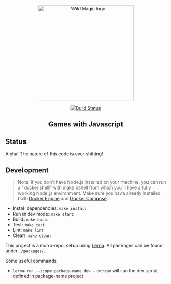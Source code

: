 <p align="center"><a href="https://wildmagic.io" target="_blank" rel="noopener noreferrer"><img height="300" src="https://wildmagic.io/_next/static/images/wildmagic-og-aef43d678dae8ef41adbb22976c566b5.png" alt="Wild Magic logo"></a></p>

<p align="center">
  <a href="https://lernajs.io/"><img src="https://img.shields.io/badge/maintained%20with-lerna-cc00ff.svg" alt="Build Status"></a>
</p>

<h2 align="center">Games with Javascript</h2>

## Status

Alpha! The nature of this code is ever-shifting!

## Development

> Note: If you don't have Node.js installed on your machine, you can run a "docker shell" with make dshell from which you'll have a fully working Node.js environment. Make sure you have already installed both [Docker Engine](https://docs.docker.com/install/) and [Docker Compose](https://docs.docker.com/compose/install/).

- Install dependencies: `make install`
- Run in dev mode: `make start`
- Build: `make build`
- Test: `make test`
- Lint: `make lint`
- Clean: `make clean`

This project is a mono-repo, setup using [Lerna](https://lernajs.io/). All packages can be found under `./packages/`.

Some useful commands:

- `lerna run --scope package-name dev --stream` will run the dev script defined in package-name project
